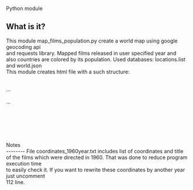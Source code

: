 Python module

  What is it?
  -----------
  This module map_films_population.py create a world map using google geocoding api <br>
  and requests library. Mapped films released in user specified year and <br>
  also countries are colored by its population. Used databases: locations.list and world.json<br>
  This module creates html file with a such structure:<br>
  <head>
  <meta> </meta><br>
  ...<br>
  <script> </script><br>
  ...<br>
  <link> </link><br>
  </head><br>
  <body><br>
    <div> </div><br>
    <scripts> </scripts><br>
  </body><br>
  Notes<br>
  --------
  File coordinates_1960year.txt includes list of coordinates and title <br>
  of the films which were directed in 1960. That was done to reduce program execution time <br>
  to easily check it. If you want to rewrite these coordinates by another year just uncomment <br>
  112 line.
